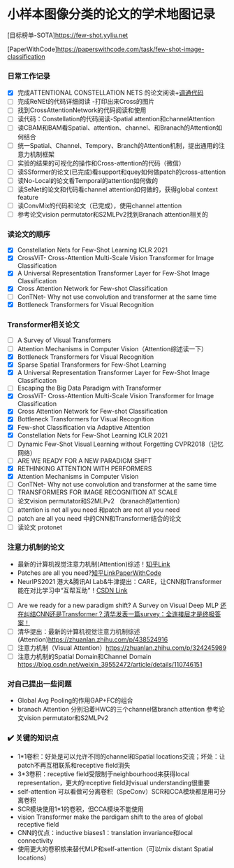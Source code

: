 # 小样本图像分类的论文的学术地图记录
[目标榜单-SOTA]https://few-shot.yyliu.net

[PaperWithCode]https://paperswithcode.com/task/few-shot-image-classification
### 日常工作记录
- [x] 完成ATTENTIONAL CONSTELLATION NETS 的论文阅读+[调通代码](https://github.com/TJUdyk/ConstellationNet)
- [ ] 完成ReNEt的代码详细阅读 -打印出来Cross的图片
- [ ] 找到CrossAttentionNetwork的代码阅读和使用   
- [ ] 读代码：Constellation的代码阅读-Spatial attention和channelAttention
- [ ] 读CBAM和BAM看Spatial、attention、channel、和Branach的Attention如何结合
- [ ] 统一Spatial、Channel、Tempory、Branch的Attention机制，提出通用的注意力机制框架
- [ ] 实验的结果的可视化的操作和Cross-attention的代码（微信）
- [ ] 读SSformer的论文(已完成)看support和quey如何做patch的cross-attention
- [ ] 读No-Local的论文看Temporal的attention如何做的
- [ ] 读SeNet的论文和代码看channel attention如何做的，获得global context feature
- [ ] 读ConvMix的代码和论文（已完成），使用channel attention
- [ ] 参考论文vision permutator和S2MLPv2找到Branach attention相关的

### 读论文的顺序
- [x] Constellation Nets for Few-Shot Learning   ICLR 2021  
- [x] CrossViT- Cross-Attention Multi-Scale Vision Transformer for Image Classification 
- [x] A Universal Representation Transformer Layer for Few-Shot Image Classification
- [x] Cross Attention Network for Few-shot Classification
- [ ] ConTNet- Why not use convolution and transformer at the same time
- [x] Bottleneck Transformers for Visual Recognition
### Transformer相关论文
- [ ] A Survey of Visual Transformers
- [ ] Attention Mechanisms in Computer Vision（Attention综述读一下）
- [x] Bottleneck Transformers for Visual Recognition
- [x] Sparse Spatial Transformers for Few-Shot Learning
- [x] A Universal Representation Transformer Layer for Few-Shot Image Classification
- [ ] Escaping the Big Data Paradigm with Transformer
- [x] CrossViT- Cross-Attention Multi-Scale Vision Transformer for Image Classification 
- [x] Cross Attention Network for Few-shot Classification
- [x] Bottleneck Transformers for Visual Recognition
- [x] Few-shot Classification via Adaptive Attention
- [x] Constellation Nets for Few-Shot Learning   ICLR 2021  
- [ ] Dynamic Few-Shot Visual Learning without Forgetting  CVPR2018（记忆网络）
- [ ] ARE WE READY FOR A NEW PARADIGM SHIFT
- [x] RETHINKING ATTENTION WITH PERFORMERS 
- [x] Attention Mechanisms in Computer Vision
- [ ] ConTNet- Why not use convolution and transformer at the same time
- [ ] TRANSFORMERS FOR IMAGE RECOGNITION AT SCALE
- [ ] 论文vision permutator和S2MLPv2 （branach的attention）
- [ ] attention is not all you need 和patch are not all you need
- [ ] patch are all you need 中的CNN和Transformer结合的论文
- [ ] 读论文 protonet
### 注意力机制的论文 
- 最新的计算机视觉注意力机制(Attention)综述！[知乎Link](https://zhuanlan.zhihu.com/p/438524916)
- Patches are all you need?[知乎Link](https://www.zhihu.com/question/492712118/answer/2173720753)[PaperWithCode](https://paperswithcode.com/paper/patches-are-all-you-need)
- NeurIPS2021 港大&腾讯AI Lab&牛津提出：CARE，让CNN和Transformer能在对比学习中“互帮互助”！[CSDN Link](https://blog.csdn.net/moxibingdao/article/details/121219821)
- [ ] Are we ready for a new paradigm shift? A Survey on Visual Deep MLP [还在纠结CNN还是Transformer？清华发表一篇survey：全连接层才是终极答案！](https://zhuanlan.zhihu.com/p/437157898)
- [ ] 清华提出：最新的计算机视觉注意力机制综述(Attention)https://zhuanlan.zhihu.com/p/438524916
- [ ] 注意力机制（Visual Attention）https://zhuanlan.zhihu.com/p/324245989
- [ ] 注意力机制的Spatial Domain和Channel Domain https://blog.csdn.net/weixin_39552472/article/details/110746151

### 对自己提出一些问题
- Global Avg Pooling的作用GAP+FC的组合
- branach Attention 分别沿着HWC的三个channel做branch attention  参考论文vision permutator和S2MLPv2
### :heavy_check_mark: 关键的知识点
- 1*1卷积：好处是可以允许不同的channel和Spatial locations交流；坏处：让patch不再互相联系和receptive field消失
- 3*3卷积：receptive field受限制于neighbourhood来获得local representation，更大的receptive field对visual understanding很重要
- self-attention 可以看做可分离卷积（SpeConv）SCR和CCA模块都是用可分离卷积
- SCR模块使用1*1的卷积，但CCA模块不能使用
- vision Transformer make the pardigam shift to the area of global receptive field
- CNN的优点：inductive biases1：translation invariance和local connectivity
- 使用更大的卷积核来替代MLP和self-attention（可以mix distant Spatial locations）